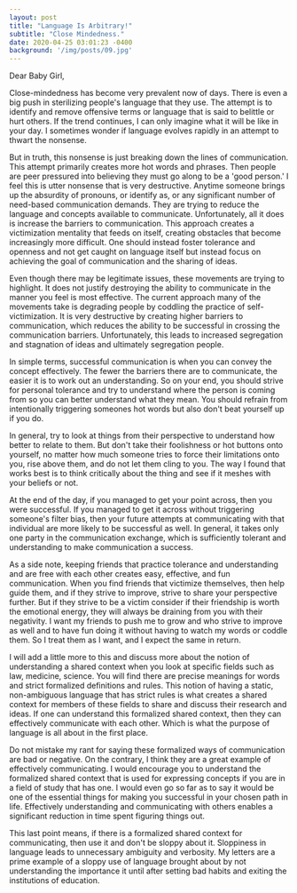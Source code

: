 ```yaml
---
layout: post
title: "Language Is Arbitrary!"
subtitle: "Close Mindedness."
date: 2020-04-25 03:01:23 -0400
background: '/img/posts/09.jpg'
---
```


Dear Baby Girl,

<p>Close-mindedness has become very prevalent now of days. There is even a big push in sterilizing people's language that they use. The attempt is to identify and remove offensive terms or language that is said to belittle or hurt others. If the trend continues, I can only imagine what it will be like in your day.  I sometimes wonder if language evolves rapidly in an attempt to thwart the nonsense.</p>

<p>But in truth, this nonsense is just breaking down the lines of communication.  This attempt primarily creates more hot words and phrases.  Then people are peer pressured into believing they must go along to be a 'good person.' I feel this is utter nonsense that is very destructive. Anytime someone brings up the absurdity of pronouns, or identify as, or any significant number of need-based communication demands. They are trying to reduce the language and concepts available to communicate. Unfortunately, all it does is increase the barriers to communication. This approach creates a victimization mentality that feeds on itself, creating obstacles that become increasingly more difficult. One should instead foster tolerance and openness and not get caught on language itself but instead focus on achieving the goal of communication and the sharing of ideas.</p>

<p>Even though there may be legitimate issues, these movements are trying to highlight.  It does not justify destroying the ability to communicate in the manner you feel is most effective. The current approach many of the movements take is degrading people by coddling the practice of self-victimization.   It is very destructive by creating higher barriers to communication, which reduces the ability to be successful in crossing the communication barriers. Unfortunately, this leads to increased segregation and stagnation of ideas and ultimately segregation people.</p>

<p>In simple terms, successful communication is when you can convey the concept effectively. The fewer the barriers there are to communicate, the easier it is to work out an understanding. So on your end, you should strive for personal tolerance and try to understand where the person is coming from so you can better understand what they mean.  You should refrain from intentionally triggering someones hot words but also don't beat yourself up if you do.</p>

<p>In general, try to look at things from their perspective to understand how better to relate to them. But don't take their foolishness or hot buttons onto yourself, no matter how much someone tries to force their limitations onto you, rise above them, and do not let them cling to you. The way I found that works best is to think critically about the thing and see if it meshes with your beliefs or not.</p>

<p>At the end of the day, if you managed to get your point across, then you were successful. If you managed to get it across without triggering someone's filter bias, then your future attempts at communicating with that individual are more likely to be successful as well. In general, it takes only one party in the communication exchange, which is sufficiently tolerant and understanding to make communication a success.</p>

<p>As a side note, keeping friends that practice tolerance and understanding and are free with each other creates easy, effective, and fun communication. When you find friends that victimize themselves, then help guide them, and if they strive to improve, strive to share your perspective further. But if they strive to be a victim consider if their friendship is worth the emotional energy, they will always be draining from you with their negativity. I want my friends to push me to grow and who strive to improve as well and to have fun doing it without having to watch my words or coddle them. So I treat them as I want, and I expect the same in return.</p>

<p>I will add a little more to this and discuss more about the notion of understanding a shared context when you look at specific fields such as law, medicine, science. You will find there are precise meanings for words and strict formalized definitions and rules. This notion of having a static, non-ambiguous language that has strict rules is what creates a shared context for members of these fields to share and discuss their research and ideas. If one can understand this formalized shared context, then they can effectively communicate with each other. Which is what the purpose of language is all about in the first place.</p>

<p>Do not mistake my rant for saying these formalized ways of communication are bad or negative. On the contrary, I think they are a great example of effectively communicating. I would encourage you to understand the formalized shared context that is used for expressing concepts if you are in a field of study that has one. I would even go so far as to say it would be one of the essential things for making you successful in your chosen path in life. Effectively understanding and communicating with others enables a significant reduction in time spent figuring things out.</p>

<p>This last point means, if there is a formalized shared context for communicating, then use it and don't be sloppy about it. Sloppiness in language leads to unnecessary ambiguity and verbosity. My letters are a prime example of a sloppy use of language brought about by not understanding the importance it until after setting bad habits and exiting the institutions of education.</p>